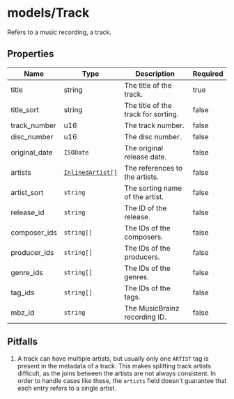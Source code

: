 # models/Track

Refers to a music recording, a track.

## Properties

| Name          | Type                                            | Description                         | Required |
| ------------- | ----------------------------------------------- | ----------------------------------- | -------- |
| title         | string                                          | The title of the track.             | true     |
| title_sort    | string                                          | The title of the track for sorting. | false    |
| track_number  | u16                                             | The track number.                   | false    |
| disc_number   | u16                                             | The disc number.                    | false    |
| original_date | `ISODate`                                         | The original release date.          | false    |
| artists       | [`InlinedArtist[]`](./generic.md#inlinedartist) | The references to the artists.      | false    |
| artist_sort   | `string`                                        | The sorting name of the artist.     | false    |
| release_id    | `string`                                        | The ID of the release.              | false    |
| composer_ids  | `string[]`                                      | The IDs of the composers.           | false    |
| producer_ids  | `string[]`                                      | The IDs of the producers.           | false    |
| genre_ids     | `string[]`                                      | The IDs of the genres.              | false    |
| tag_ids       | `string[]`                                      | The IDs of the tags.                | false    |
| mbz_id        | `string`                                          | The MusicBrainz recording ID.       | false    |

## Pitfalls

1. A track can have multiple artists, but usually only one `ARTIST` tag is present in the metadata of a track. This makes splitting track artists difficult, as the joins between the artists are not always consistent. In order to handle cases like these, the `artists` field doesn't guarantee that each entry refers to a single artist.
